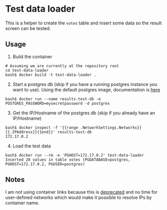 # Test data loader

This is a helper to create the `votes` table and insert some data so the result screen can be tested.

## Usage

1. Build the container
```
# Assuming we are currently at the repository root
cd test-data-loader
bash$ docker build -t test-data-loader .
```
2. Start a postgres db (skip if you have a running postgres instance you want to use). Using the default postgres image, documentation is [here](https://hub.docker.com/_/postgres/)
```
bash$ docker run --name results-test-db -e POSTGRES_PASSWORD=mysecretpassword -d postgres
```
3. Get the IP/Hostname of the postgres db (skip if you already have an IP/Hostname)
```
bash$ docker inspect -f '{{range .NetworkSettings.Networks}}{{.IPAddress}}{{end}}' results-test-db
172.17.0.2
```
4. Load the test data
```
bash$ docker run --rm -e 'PGHOST=172.17.0.2' test-data-loader
Inserted 20 values in table votes (PGDATABASE=postgres, PGHOST=172.17.0.2, PGUSER=postgres)
```

## Notes

I am not using container links because this is [deprecated](https://docs.docker.com/engine/userguide/networking/default_network/dockerlinks/) and no time for user-defined networks which would make it possible to resolve IPs by container name.